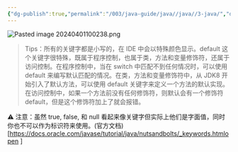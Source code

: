 ```yaml
---
{"dg-publish":true,"permalink":"/003/java-guide/java//java//3-java/","dgPassFrontmatter":true,"created":"2024-04-01T10:01:41.392+08:00","updated":"2024-06-01T10:46:53.123+08:00"}
---
```


![Pasted image 20240401100238.png](/img/user/$/$Sys999%20Attachment/Pasted%20image%2020240401100238.png)

> Tips：所有的关键字都是小写的，在 IDE 中会以特殊颜色显示。default 这个关键字很特殊，既属于程序控制，也属于类，方法和变量修饰符，还属于访问控制。在程序控制中，当在 switch 中匹配不到任何情况时，可以使用 default 来编写默认匹配的情况。在类，方法和变量修饰符中，从 JDK8 开始引入了默认方法，可以使用 default 关键字来定义一个方法的默认实现。在访问控制中，如果一个方法前没有任何修饰符，则默认会有一个修饰符 default，但是这个修饰符加上了就会报错。

⚠️ 注意：虽然 true, false, 和 null 看起来像关键字但实际上他们是字面值，同时你也不可以作为标识符来使用。(官方文档)[https://docs.oracle.com/javase/tutorial/java/nutsandbolts/_keywords.htmlopen ]